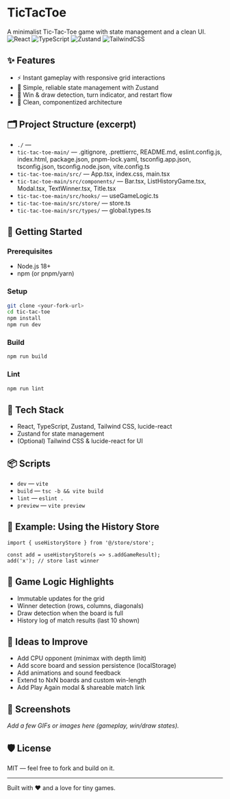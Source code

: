 # TicTacToe
A minimalist Tic‑Tac‑Toe game with state management and a clean UI.
![React](https://img.shields.io/badge/React-18-blue) ![TypeScript](https://img.shields.io/badge/TypeScript-5-3178C6) ![Zustand](https://img.shields.io/badge/State-Zustand-4B5563) ![TailwindCSS](https://img.shields.io/badge/TailwindCSS-3-38BDF8)
## ✨ Features
- ⚡ Instant gameplay with responsive grid interactions
- 🧠 Simple, reliable state management with Zustand
- 🎯 Win & draw detection, turn indicator, and restart flow
- 🧩 Clean, componentized architecture

## 🗂️ Project Structure (excerpt)
- `./` — 
- `tic-tac-toe-main/` — .gitignore, .prettierrc, README.md, eslint.config.js, index.html, package.json, pnpm-lock.yaml, tsconfig.app.json, tsconfig.json, tsconfig.node.json, vite.config.ts
- `tic-tac-toe-main/src/` — App.tsx, index.css, main.tsx
- `tic-tac-toe-main/src/components/` — Bar.tsx, ListHistoryGame.tsx, Modal.tsx, TextWinner.tsx, Title.tsx
- `tic-tac-toe-main/src/hooks/` — useGameLogic.ts
- `tic-tac-toe-main/src/store/` — store.ts
- `tic-tac-toe-main/src/types/` — global.types.ts

## 🚀 Getting Started

### Prerequisites
- Node.js 18+
- npm (or pnpm/yarn)

### Setup
```bash
git clone <your-fork-url>
cd tic-tac-toe
npm install
npm run dev
```

### Build
```bash
npm run build
```
### Lint
```bash
npm run lint
```
## 🧩 Tech Stack
- React, TypeScript, Zustand, Tailwind CSS, lucide-react
- Zustand for state management
- (Optional) Tailwind CSS & lucide-react for UI

## 📦 Scripts
- `dev` — `vite`
- `build` — `tsc -b && vite build`
- `lint` — `eslint .`
- `preview` — `vite preview`

## 🔌 Example: Using the History Store
```tsx
import { useHistoryStore } from '@/store/store';

const add = useHistoryStore(s => s.addGameResult);
add('x'); // store last winner
```

## 🧠 Game Logic Highlights
- Immutable updates for the grid
- Winner detection (rows, columns, diagonals)
- Draw detection when the board is full
- History log of match results (last 10 shown)

## 🧪 Ideas to Improve
- Add CPU opponent (minimax with depth limit)
- Add score board and session persistence (localStorage)
- Add animations and sound feedback
- Extend to NxN boards and custom win-length
- Add Play Again modal & shareable match link

## 📸 Screenshots
_Add a few GIFs or images here (gameplay, win/draw states)._

## 🛡️ License
MIT — feel free to fork and build on it.

---

Built with ❤️ and a love for tiny games.

